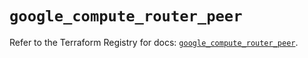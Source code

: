# `google_compute_router_peer`

Refer to the Terraform Registry for docs: [`google_compute_router_peer`](https://registry.terraform.io/providers/hashicorp/google/6.35.0/docs/resources/compute_router_peer).

